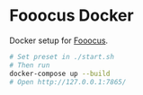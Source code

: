 # Fooocus Docker

Docker setup for [Fooocus](https://github.com/lllyasviel/Fooocus).

```bash
# Set preset in ./start.sh
# Then run
docker-compose up --build
# Open http://127.0.0.1:7865/
```

